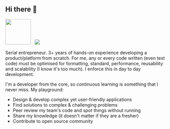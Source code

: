 ## Hi there 👋

<a align="center" href="www.linkedin.com/in/the-ashish-gaikwad/"><img src="https://content.linkedin.com/content/dam/me/business/en-us/amp/brand-site/v2/bg/LI-Logo.svg.original.svg" width="80px"></a> &nbsp; ![](https://komarev.com/ghpvc/?username=ashishgkwd534&color=green)

Serial entrepreneur. 3+ years of hands-on experience developing a product/platform from scratch. For me, any or every code written (even test code) must be optimised for formatting, standard, performance, reusability and scalability (I know it's too much). I enforce this in day to day development.

I'm a developer from the core, so continuous learning is something that I never miss. My playground:

- Design & develop complex yet user-friendly applications
- Find solutions to complex & challenging problems
- Peer review my team's code and spot things without running
- Share my knowledge (it doesn't matter if they are a fresher)
- Contribute to open source community	
